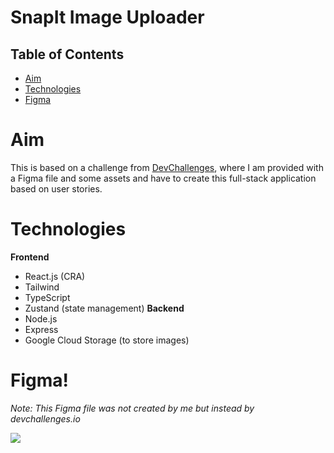 # SnapIt Image Uploader

## Table of Contents
- [Aim](https://github.com/daempasha/snapit-image-uploader/blob/master/README.md#aim)
- [Technologies](https://github.com/daempasha/snapit-image-uploader/blob/master/README.md#technologies)
- [Figma](https://github.com/daempasha/snapit-image-uploader/blob/master/README.md#figma)

# Aim
This is based on a challenge from [DevChallenges](https://devchallenges.io/challenges/O2iGT9yBd6xZBrOcVirx), where I am provided with a Figma file and some assets and have to create this full-stack application based on user stories.

# Technologies
**Frontend**
- React.js (CRA)
- Tailwind
- TypeScript
- Zustand (state management)
**Backend**
- Node.js
- Express
- Google Cloud Storage (to store images)

# Figma!

*Note: This Figma file was not created by me but instead by devchallenges.io*

[<img src="https://user-images.githubusercontent.com/42499726/208212536-917e2a4d-379c-4423-9155-d455fd6adfed.png">](https://www.figma.com/file/NxbZm3CAovYh89dFXe7EOw/Image-Uploader?node-id=0%3A1&t=HFv1tzn8I61UC7Mi-0)
